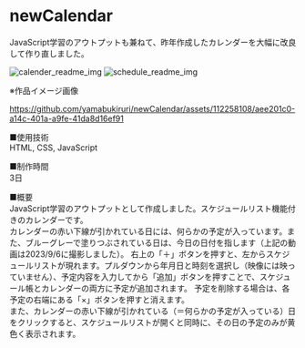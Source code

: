 # newCalendar
JavaScript学習のアウトプットも兼ねて、昨年作成したカレンダーを大幅に改良して作り直しました。

![calender_readme_img](https://github.com/yamabukiruri/newCalendar/assets/112258108/15dd74d6-a1e3-485a-be54-e91a3a3575a6)
![schedule_readme_img](https://github.com/yamabukiruri/newCalendar/assets/112258108/7e71536f-1fd7-49b9-940f-00ff50b6cf54)

※作品イメージ画像

https://github.com/yamabukiruri/newCalendar/assets/112258108/aee201c0-a14c-401a-a9fe-41da8d16ef91

■使用技術<br>
HTML, CSS, JavaScript

■制作時間<br>
3日

■概要<br>
JavaScript学習のアウトプットとして作成しました。スケジュールリスト機能付きのカレンダーです。<br>
カレンダーの赤い下線が引かれている日には、何らかの予定が入っています。また、ブルーグレーで塗りつぶされている日は、今日の日付を指します（上記の動画は2023/9/6に撮影しました）。
右上の「＋」ボタンを押すと、左からスケジュールリストが現れます。プルダウンから年月日と時刻を選択し（映像には映っていません）、予定内容を入力してから「追加」ボタンを押すことで、スケジュール帳とカレンダーの両方に予定が追加されます。
予定を削除する場合は、各予定の右端にある「×」ボタンを押すと消えます。<br>
また、カレンダーの赤い下線が引かれている（＝何らかの予定が入っている）日をクリックすると、スケジュールリストが開くと同時に、その日の予定のみが黄色く表示されます。
